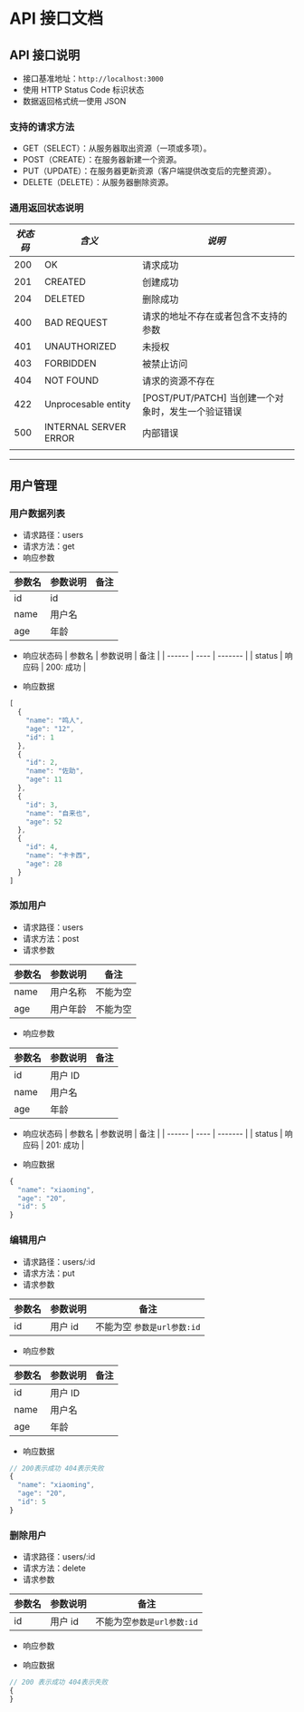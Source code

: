 # API 接口文档

## API 接口说明

-   接口基准地址：`http://localhost:3000`
-   使用 HTTP Status Code 标识状态
-   数据返回格式统一使用 JSON

### 支持的请求方法

-   GET（SELECT）：从服务器取出资源（一项或多项）。
-   POST（CREATE）：在服务器新建一个资源。
-   PUT（UPDATE）：在服务器更新资源（客户端提供改变后的完整资源）。
-   DELETE（DELETE）：从服务器删除资源。

### 通用返回状态说明

| *状态码* | *含义*                  | *说明*                               |
| ----- | --------------------- | ---------------------------------- |
| 200   | OK                    | 请求成功                               |
| 201   | CREATED               | 创建成功                               |
| 204   | DELETED               | 删除成功                               |
| 400   | BAD REQUEST           | 请求的地址不存在或者包含不支持的参数                 |
| 401   | UNAUTHORIZED          | 未授权                                |
| 403   | FORBIDDEN             | 被禁止访问                              |
| 404   | NOT FOUND             | 请求的资源不存在                           |
| 422   | Unprocesable entity   | [POST/PUT/PATCH] 当创建一个对象时，发生一个验证错误 |
| 500   | INTERNAL SERVER ERROR | 内部错误                               |
|       |                       |                                    |

---

## 用户管理

### 用户数据列表

* 请求路径：users
* 请求方法：get
* 响应参数

| 参数名  | 参数说明 | 备注   |
| ---- | ---- | ---- |
| id   | id   |      |
| name | 用户名  |      |
| age  | 年龄   |      |

* 响应状态码
| 参数名    | 参数说明 | 备注      |
| ------ | ---- | ------- |
| status | 响应码  | 200: 成功 |


* 响应数据

```javascript
[
  {
    "name": "鸣人",
    "age": "12",
    "id": 1
  },
  {
    "id": 2,
    "name": "佐助",
    "age": 11
  },
  {
    "id": 3,
    "name": "自来也",
    "age": 52
  },
  {
    "id": 4,
    "name": "卡卡西",
    "age": 28
  }
]
```

### 添加用户

* 请求路径：users
* 请求方法：post
* 请求参数

| 参数名  | 参数说明 | 备注   |
| ---- | ---- | ---- |
| name | 用户名称 | 不能为空 |
| age  | 用户年龄 | 不能为空 |


* 响应参数

| 参数名  | 参数说明  | 备注   |
| ---- | ----- | ---- |
| id   | 用户 ID |      |
| name | 用户名   |      |
| age  | 年龄    |      |

* 响应状态码
| 参数名    | 参数说明 | 备注      |
| ------ | ---- | ------- |
| status | 响应码  | 201: 成功 |

* 响应数据

```javascript
{
  "name": "xiaoming",
  "age": "20",
  "id": 5
}
```


### 编辑用户

* 请求路径：users/:id
* 请求方法：put
* 请求参数

| 参数名  | 参数说明  | 备注                 |
| ---- | ----- | ------------------ |
| id   | 用户 id | 不能为空 `参数是url参数:id` |

* 响应参数

| 参数名  | 参数说明  | 备注   |
| ---- | ----- | ---- |
| id   | 用户 ID |      |
| name | 用户名   |      |
| age  | 年龄    |      |

* 响应数据

```javascript
// 200表示成功 404表示失败
{
  "name": "xiaoming",
  "age": "20",
  "id": 5
}
```

### 删除用户

* 请求路径：users/:id
* 请求方法：delete
* 请求参数

| 参数名  | 参数说明  | 备注                |
| ---- | ----- | ----------------- |
| id   | 用户 id | 不能为空`参数是url参数:id` |

* 响应参数

* 响应数据

```javascript
// 200 表示成功 404表示失败
{
}
```